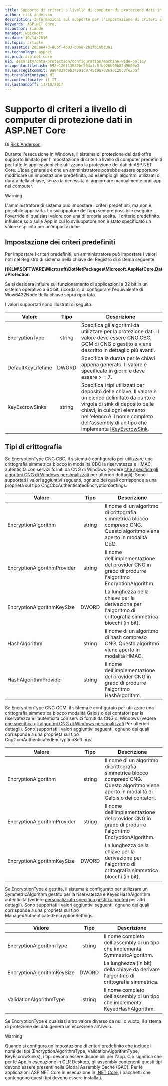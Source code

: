 ```yaml
---
title: Supporto di criteri a livello di computer di protezione dati in ASP.NET Core
author: rick-anderson
description: Informazioni sul supporto per l'impostazione di criteri a livello di computer predefiniti per tutte le applicazioni che utilizzano la protezione dei dati di ASP.NET Core.
keywords: ASP.NET Core,
ms.author: riande
manager: wpickett
ms.date: 10/14/2016
ms.topic: article
ms.assetid: 285ae47d-e0bf-4b03-b0a8-2b1fb18bc3a1
ms.technology: aspnet
ms.prod: asp.net-core
uid: security/data-protection/configuration/machine-wide-policy
ms.openlocfilehash: 692e120f13882be594afc5fb926b96b82d9609e2
ms.sourcegitcommit: 9a9483aceb34591c97451997036a9120c3fe2baf
ms.translationtype: MT
ms.contentlocale: it-IT
ms.lasthandoff: 11/10/2017
---
```

# <a name="data-protection-machine-wide-policy-support-in-aspnet-core"></a>Supporto di criteri a livello di computer di protezione dati in ASP.NET Core

Di [Rick Anderson](https://twitter.com/RickAndMSFT)

Durante l'esecuzione in Windows, il sistema di protezione dei dati offre supporto limitato per l'impostazione di criteri a livello di computer predefiniti per tutte le applicazioni che utilizzano la protezione dei dati di ASP.NET Core. L'idea generale è che un amministratore potrebbe essere opportuno modificare un'impostazione predefinita, ad esempio gli algoritmi utilizzati o durata della chiave, senza la necessità di aggiornare manualmente ogni app nel computer.

> [!WARNING]
> L'amministratore di sistema può impostare i criteri predefiniti, ma non è possibile applicarla. Lo sviluppatore dell'app sempre possibile eseguire l'override di qualsiasi valore con una di propria scelta. Il criterio predefinito influisce solo sulle App in cui lo sviluppatore non è stato specificato un valore esplicito per un'impostazione.

## <a name="setting-default-policy"></a>Impostazione dei criteri predefiniti

Per impostare i criteri predefiniti, un amministratore può impostare i valori noti nel Registro di sistema nella chiave del Registro di sistema seguente:

**HKLM\SOFTWARE\Microsoft\DotNetPackages\Microsoft.AspNetCore.DataProtection**

Se si desidera influire sul funzionamento di applicazioni a 32 bit in un sistema operativo a 64 bit, ricordarsi di configurare l'equivalente di Wow6432Node della chiave sopra riportata.

I valori supportati sono illustrati di seguito.

| Valore              | Tipo   | Descrizione |
| ------------------ | :----: | ----------- |
| EncryptionType     | string | Specifica gli algoritmi da utilizzare per la protezione dati. Il valore deve essere CNG CBC, GCM di CNG o gestito e viene descritto in dettaglio più avanti. |
| DefaultKeyLifetime | DWORD  | Specifica la durata per le chiavi appena generato. Il valore è specificato in giorni e deve essere > = 7. |
| KeyEscrowSinks     | string | Specifica i tipi utilizzati per deposito delle chiave. Il valore è un elenco delimitato da punto e virgola di sink di deposito delle chiavi, in cui ogni elemento nell'elenco è il nome completo dell'assembly di un tipo che implementa [IKeyEscrowSink](/dotnet/api/microsoft.aspnetcore.dataprotection.keymanagement.ikeyescrowsink). |

## <a name="encryption-types"></a>Tipi di crittografia

Se EncryptionType CNG CBC, il sistema è configurato per utilizzare una crittografia simmetrica blocco in modalità CBC la riservatezza e HMAC autenticità con servizi forniti da CNG di Windows (vedere [che specifica gli algoritmi CNG di Windows personalizzati](xref:security/data-protection/configuration/overview#specifying-custom-windows-cng-algorithms) per ulteriori dettagli). Sono supportati i valori aggiuntivi seguenti, ognuno dei quali corrisponde a una proprietà sul tipo CngCbcAuthenticatedEncryptionSettings.

| Valore                       | Tipo   | Descrizione |
| --------------------------- | :----: | ----------- |
| EncryptionAlgorithm         | string | Il nome di un algoritmo di crittografia simmetrica blocco compreso CNG. Questo algoritmo viene aperto in modalità CBC. |
| EncryptionAlgorithmProvider | string | Il nome dell'implementazione del provider CNG in grado di produrre l'algoritmo EncryptionAlgorithm. |
| EncryptionAlgorithmKeySize  | DWORD  | La lunghezza della chiave per la derivazione per l'algoritmo di crittografia simmetrica blocchi (in bit). |
| HashAlgorithm               | string | Il nome di un algoritmo di hash compreso CNG. Questo algoritmo viene aperto in modalità HMAC. |
| HashAlgorithmProvider       | string | Il nome dell'implementazione del provider CNG in grado di produrre l'algoritmo HashAlgorithm. |

Se EncryptionType CNG GCM, il sistema è configurato per utilizzare una crittografia simmetrica blocco modalità Galois o dei contatori per la riservatezza e l'autenticità con servizi forniti da CNG di Windows (vedere [che specifica gli algoritmi CNG di Windows personalizzati](xref:security/data-protection/configuration/overview#specifying-custom-windows-cng-algorithms) Per ulteriori dettagli). Sono supportati i valori aggiuntivi seguenti, ognuno dei quali corrisponde a una proprietà sul tipo CngGcmAuthenticatedEncryptionSettings.

| Valore                       | Tipo   | Descrizione |
| --------------------------- | :----: | ----------- |
| EncryptionAlgorithm         | string | Il nome di un algoritmo di crittografia simmetrica blocco compreso CNG. Questo algoritmo viene aperto in modalità di Galois o dei contatori. |
| EncryptionAlgorithmProvider | string | Il nome dell'implementazione del provider CNG in grado di produrre l'algoritmo EncryptionAlgorithm. |
| EncryptionAlgorithmKeySize  | DWORD  | La lunghezza della chiave per la derivazione per l'algoritmo di crittografia simmetrica blocchi (in bit). |

Se EncryptionType è gestita, il sistema è configurato per utilizzare un SymmetricAlgorithm gestito per la riservatezza e KeyedHashAlgorithm autenticità (vedere [personalizzata specifica gestiti algoritmi](xref:security/data-protection/configuration/overview#specifying-custom-managed-algorithms) per altri dettagli). Sono supportati i valori aggiuntivi seguenti, ognuno dei quali corrisponde a una proprietà sul tipo ManagedAuthenticatedEncryptionSettings.

| Valore                      | Tipo   | Descrizione |
| -------------------------- | :----: | ----------- |
| EncryptionAlgorithmType    | string | Il nome completo dell'assembly di un tipo che implementa SymmetricAlgorithm. |
| EncryptionAlgorithmKeySize | DWORD  | La lunghezza (in bit) della chiave da derivare l'algoritmo di crittografia simmetrica. |
| ValidationAlgorithmType    | string | Il nome completo dell'assembly di un tipo che implementa KeyedHashAlgorithm. |

Se EncryptionType è qualsiasi altro valore diverso da null o vuoto, il sistema di protezione dei dati genera un'eccezione all'avvio.

> [!WARNING]
> Quando si configura un'impostazione di criteri predefinito che include i nomi dei tipi (EncryptionAlgorithmType, ValidationAlgorithmType, KeyEscrowSinks), i tipi devono essere disponibili per l'app. Ciò significa che per le App in esecuzione in CLR Desktop, gli assembly contenenti questi tipi devono essere presenti nella Global Assembly Cache (GAC). Per le applicazioni ASP.NET Core in esecuzione in [.NET Core](https://www.microsoft.com/net/core), i pacchetti che contengono questi tipi devono essere installati.
